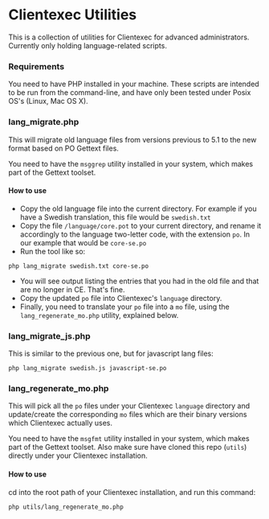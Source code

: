 Clientexec Utilities
=======================

This is a collection of utilities for Clientexec for advanced administrators. Currently only holding language-related scripts.

### Requirements

You need to have PHP installed in your machine. These scripts are intended to be run from the command-line, and have only been tested under Posix OS's (Linux, Mac OS X).

### lang_migrate.php

This will migrate old language files from versions previous to 5.1 to the new format based on PO Gettext files.

You need to have the `msggrep` utility installed in your system, which makes part of the Gettext toolset.

#### How to use

- Copy the old language file into the current directory. For example if you have a Swedish translation, this file would be `swedish.txt` 
- Copy the file `/language/core.pot` to your current directory, and rename it accordingly to the language two-letter code, with the extension `po`. In our example that would be `core-se.po` 
- Run the tool like so:
```
php lang_migrate swedish.txt core-se.po
```
- You will see output listing the entries that you had in the old file and that are no longer in CE. That's fine.
- Copy the updated `po` file into Clientexec's `language` directory.
- Finally, you need to translate your `po` file into a `mo` file, using the `lang_regenerate_mo.php` utility, explained below.

### lang_migrate_js.php

This is similar to the previous one, but for javascript lang files:
```
php lang_migrate swedish.js javascript-se.po
```

### lang_regenerate_mo.php

This will pick all the `po` files under your Clientexec `language` directory and update/create the corresponding `mo` files which are their binary versions which Clientexec actually uses.

You need to have the `msgfmt` utility installed in your system, which makes part of the Gettext toolset. Also make sure have cloned this repo (`utils`) directly under your Clientexec installation.

#### How to use

cd into the root path of your Clientexec installation, and run this command:
```
php utils/lang_regenerate_mo.php
```
